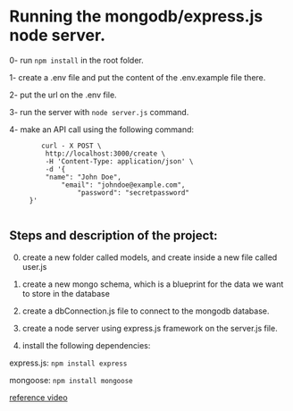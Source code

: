 # Running the mongodb/express.js node server.

0- run `npm install` in the root folder.

1- create a .env file and put the content of the .env.example file there.

2- put the url on the .env file.

3- run the server with `node server.js` command.

4- make an API call using the following command:

````
        curl - X POST \
         http://localhost:3000/create \
         -H 'Content-Type: application/json' \
         -d '{
         "name": "John Doe",
             "email": "johndoe@example.com",
                 "password": "secretpassword"
     }'
  
 ````

## Steps and description of the project:

0. create a new folder called models, and create inside a new file called user.js

1. create a new mongo schema, which is a blueprint for the data we want to store in the database

2. create a dbConnection.js file to connect to the mongodb database.

3. create a node server using express.js framework on the server.js file.

4. install the following dependencies:

express.js: `npm install express`

mongoose: `npm install mongoose`

[reference video](https://www.mongodb.com/developer/languages/javascript/getting-started-with-mongodb-and-mongoose/)
